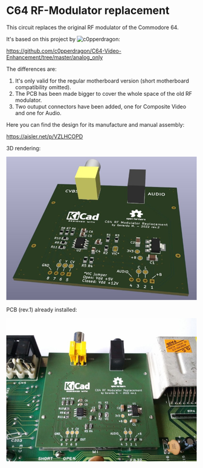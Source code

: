 # C64 RF-Modulator replacement

This circuit replaces the original RF modulator of the Commodore 64.

It's based on this project by ![c0pperdragon](https://github.com/c0pperdragon):

https://github.com/c0pperdragon/C64-Video-Enhancement/tree/master/analog_only

The differences are:

1) It's only valid for the regular motherboard version (short motherboard compatibility omitted).
2) The PCB has been made bigger to cover the whole space of the old RF modulator.
3) Two outuput connectors have been added, one for Composite Video and one for Audio.

Here you can find the design for its manufacture and manual assembly:

https://aisler.net/p/VZLHCOPD

3D rendering:

![3D_rendering](https://github.com/berger1920/C64_RF-Modulator_replacement/blob/main/3D_rendering.jpg)

PCB (rev.1) already installed:

![PCB_installed](https://github.com/berger1920/C64_RF-Modulator_replacement/blob/main/PCB_installed.jpg)
